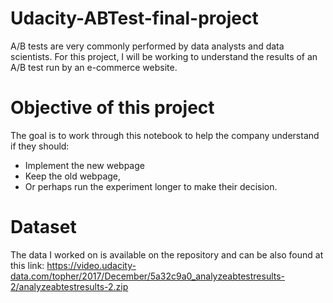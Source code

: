 # Udacity-ABTest-final-project
A/B tests are very commonly performed by data analysts and data scientists. 
For this project, I will be working to understand the results of an A/B test run by an e-commerce website. 
# Objective of this project
The goal is to work through this notebook to help the company understand if they should:  
* Implement the new webpage
* Keep the old webpage, 
* Or perhaps run the experiment longer to make their decision.
# Dataset
The data I worked on is available on the repository and can be also found at this link: https://video.udacity-data.com/topher/2017/December/5a32c9a0_analyzeabtestresults-2/analyzeabtestresults-2.zip
